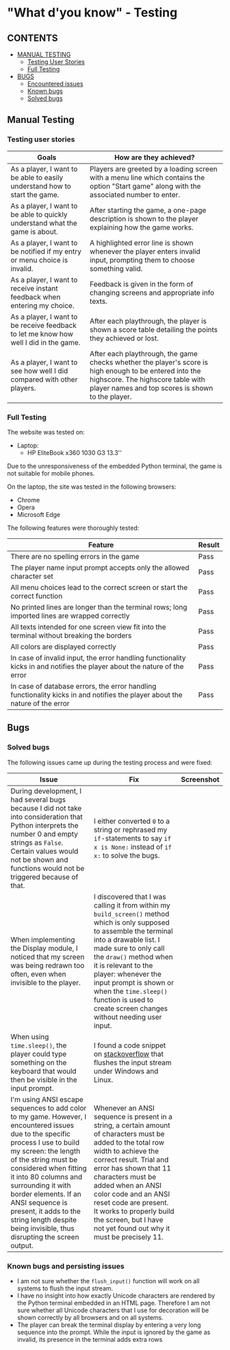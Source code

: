 # "What d'you know" - Testing

## CONTENTS

- [MANUAL TESTING](#manual-testing)
  - [Testing User Stories](#testing-user-stories)
  - [Full Testing](#full-testing)
- [BUGS](#bugs)
  - [Encountered issues](#issues)
  - [Known bugs](#known-bugs)
  - [Solved bugs](#solved-bugs)

## Manual Testing

### Testing user stories

| Goals | How are they achieved? |
|---|---|
| As a player, I want to be able to easily understand how to start the game. | Players are greeted by a loading screen with a menu line which contains the option "Start game" along with the associated number to enter. |
| As a player, I want to be able to quickly understand what the game is about. | After starting the game, a one-page description is shown to the player explaining how the game works. |
| As a player, I want to be notified if my entry or menu choice is invalid.  | A highlighted error line is shown whenever the player enters invalid input, prompting them to choose something valid. |
| As a player, I want to receive instant feedback when entering my choice.  | Feedback is given in the form of changing screens and appropriate info texts. |
| As a player, I want to be receive feedback to let me know how well I did in the game.  | After each playthrough, the player is shown a score table detailing the points they achieved or lost. |
| As a player, I want to see how well I did compared with other players.  | After each playthrough, the game checks whether the player's score is high enough to be entered into the highscore. The highscore table with player names and top scores is shown to the player. |

### Full Testing

The website was tested on:
 - Laptop: 
    - HP EliteBook x360 1030 G3 13.3''

  Due to the unresponsiveness of the embedded Python terminal, the game is not suitable for mobile phones.

On the laptop, the site was tested in the following browsers:
 - Chrome
 - Opera
 - Microsoft Edge


The following features were thoroughly tested:

| Feature | Result |
|---|---|
| There are no spelling errors in the game | Pass |
| The player name input prompt accepts only the allowed character set | Pass |
| All menu choices lead to the correct screen or start the correct function | Pass |
| No printed lines are longer than the terminal rows; long imported lines are wrapped correctly | Pass |
| All texts intended for one screen view fit into the terminal without breaking the borders | Pass |
| All colors are displayed correctly | Pass |
| In case of invalid input, the error handling functionality kicks in and notifies the player about the nature of the error | Pass |
| In case of database errors, the error handling functionality kicks in and notifies the player about the nature of the error | Pass |

## Bugs

### Solved bugs

The following issues came up during the testing process and were fixed:

| Issue | Fix | Screenshot |
|---|---|---|
| During development, I had several bugs because I did not take into consideration that Python interprets the number 0 and empty strings as `False`. Certain values would not be shown and functions would not be triggered because of that. | I either converted `0` to a string or rephrased my `if`-statements to say `if x is None:` instead of `if x:` to solve the bugs. ||
| When implementing the Display module, I noticed that my screen was being redrawn too often, even when invisible to the player. | I discovered that I was calling it from within my `build_screen()` method which is only supposed to assemble the terminal into a drawable list. I made sure to only call the `draw()` method when it is relevant to the player: whenever the input prompt is shown or when the `time.sleep()` function is used to create screen changes without needing user input. |
| When using `time.sleep()`, the player could type something on the keyboard that would then be visible in the input prompt. | I found a code snippet on [stackoverflow](https://stackoverflow.com/questions/67083097/how-to-prevent-user-input-into-console-when-program-is-running-in-python) that flushes the input stream under Windows and Linux.||
| I'm using ANSI escape sequences to add color to my game. However, I encountered issues due to the specific process I use to build my screen: the length of the string must be considered when fitting it into 80 columns and surrounding it with border elements. If an ANSI sequence is present, it adds to the string length despite being invisible, thus disrupting the screen output. | Whenever an ANSI sequence is present in a string, a certain amount of characters must be added to the total row width to achieve the correct result. Trial and error has shown that 11 characters must be added when an ANSI color code and an ANSI reset code are present. It works to properly build the screen, but I have not yet found out why it must be precisely 11. ||

### Known bugs and persisting issues


- I am not sure whether the `flush_input()` function will work on all systems to flush the input stream.
- I have no insight into how exactly Unicode characters are rendered by the Python terminal embedded in an HTML page. Therefore I am not sure whether all Unicode characters that I use for decoration will be shown correctly by all browsers and on all systems.
- The player can break the terminal display by entering a very long sequence into the prompt. While the input is ignored by the game as invalid, its presence in the terminal adds extra rows 